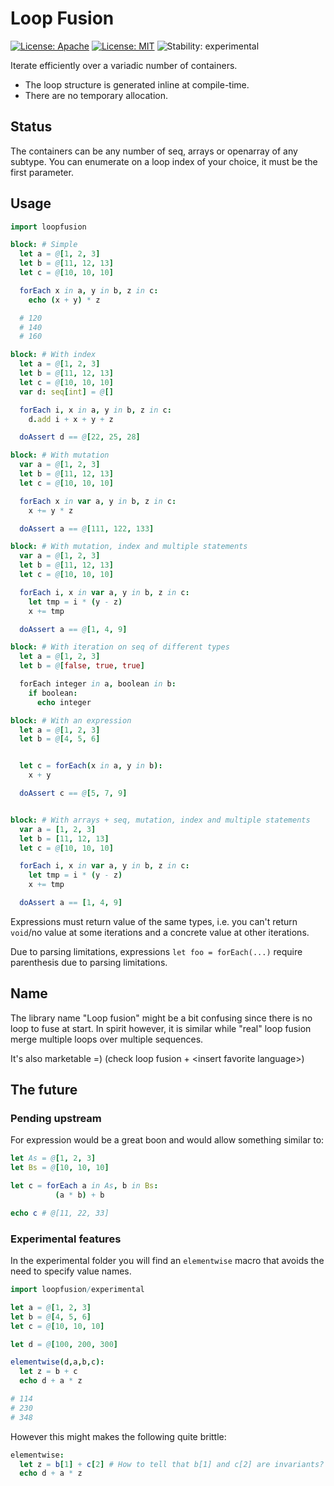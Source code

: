 # Loop Fusion

[![License: Apache](https://img.shields.io/badge/License-Apache%202.0-blue.svg)](https://opensource.org/licenses/Apache-2.0)
[![License: MIT](https://img.shields.io/badge/License-MIT-yellow.svg)](https://opensource.org/licenses/MIT)
![Stability: experimental](https://img.shields.io/badge/stability-experimental-orange.svg)

Iterate efficiently over a variadic number of containers.

  * The loop structure is generated inline at compile-time.
  * There are no temporary allocation.

## Status

The containers can be any number of seq, arrays or openarray of any subtype.
You can enumerate on a loop index of your choice, it must be the first parameter.

## Usage

```Nim
import loopfusion

block: # Simple
  let a = @[1, 2, 3]
  let b = @[11, 12, 13]
  let c = @[10, 10, 10]

  forEach x in a, y in b, z in c:
    echo (x + y) * z

  # 120
  # 140
  # 160

block: # With index
  let a = @[1, 2, 3]
  let b = @[11, 12, 13]
  let c = @[10, 10, 10]
  var d: seq[int] = @[]

  forEach i, x in a, y in b, z in c:
    d.add i + x + y + z

  doAssert d == @[22, 25, 28]

block: # With mutation
  var a = @[1, 2, 3]
  let b = @[11, 12, 13]
  let c = @[10, 10, 10]

  forEach x in var a, y in b, z in c:
    x += y * z

  doAssert a == @[111, 122, 133]

block: # With mutation, index and multiple statements
  var a = @[1, 2, 3]
  let b = @[11, 12, 13]
  let c = @[10, 10, 10]

  forEach i, x in var a, y in b, z in c:
    let tmp = i * (y - z)
    x += tmp

  doAssert a == @[1, 4, 9]

block: # With iteration on seq of different types
  let a = @[1, 2, 3]
  let b = @[false, true, true]

  forEach integer in a, boolean in b:
    if boolean:
      echo integer

block: # With an expression
  let a = @[1, 2, 3]
  let b = @[4, 5, 6]


  let c = forEach(x in a, y in b):
    x + y

  doAssert c == @[5, 7, 9]


block: # With arrays + seq, mutation, index and multiple statements
  var a = [1, 2, 3]
  let b = [11, 12, 13]
  let c = @[10, 10, 10]

  forEach i, x in var a, y in b, z in c:
    let tmp = i * (y - z)
    x += tmp

  doAssert a == [1, 4, 9]

```

Expressions must return value of the same types, i.e. you can't return `void`/no value at some iterations and a concrete value at other iterations.

Due to parsing limitations, expressions `let foo = forEach(...)` require parenthesis due to parsing limitations.

## Name

The library name "Loop fusion" might be a bit confusing since there is no loop to fuse at start.
In spirit however, it is similar while "real" loop fusion merge multiple loops over multiple sequences.

It's also marketable =) (check loop fusion + \<insert favorite language\>)

## The future

### Pending upstream

For expression would be a great boon and would allow something similar to:

```Nim
let As = @[1, 2, 3]
let Bs = @[10, 10, 10]

let c = forEach a in As, b in Bs:
          (a * b) + b

echo c # @[11, 22, 33]
```

### Experimental features

In the experimental folder you will find an `elementwise` macro that avoids the need to specify value names.

```Nim
import loopfusion/experimental

let a = @[1, 2, 3]
let b = @[4, 5, 6]
let c = @[10, 10, 10]

let d = @[100, 200, 300]

elementwise(d,a,b,c):
  let z = b + c
  echo d + a * z

# 114
# 230
# 348
```

However this might makes the following quite brittle:
```Nim
elementwise:
  let z = b[1] + c[2] # How to tell that b[1] and c[2] are invariants? This is "untyped" when the macro operates.
  echo d + a * z
```
